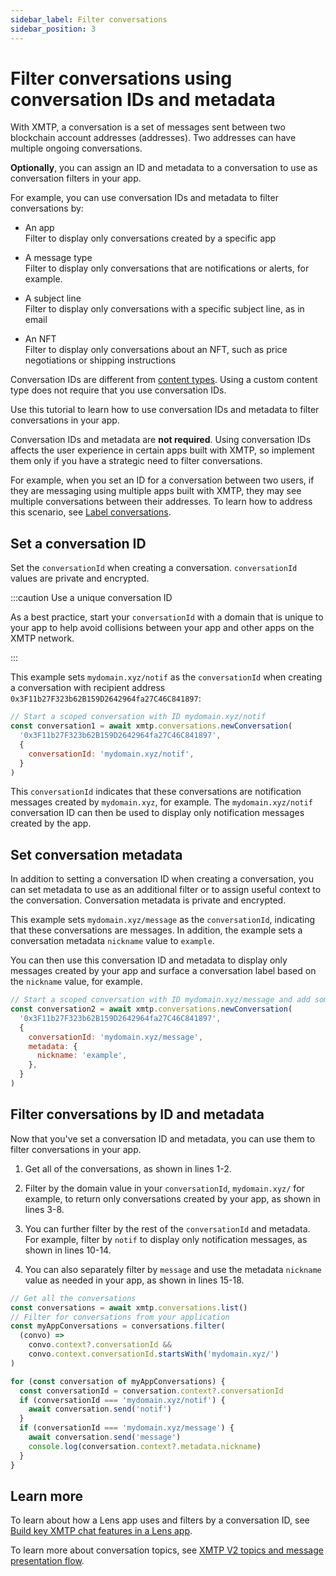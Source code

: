 ```yaml
---
sidebar_label: Filter conversations
sidebar_position: 3
---
```


# Filter conversations using conversation IDs and metadata

With XMTP, a conversation is a set of messages sent between two blockchain account addresses (addresses). Two addresses can have multiple ongoing conversations.

**Optionally**, you can assign an ID and metadata to a conversation to use as conversation filters in your app.

For example, you can use conversation IDs and metadata to filter conversations by:

* An app  
Filter to display only conversations created by a specific app

* A message type  
Filter to display only conversations that are notifications or alerts, for example.

* A subject line  
Filter to display only conversations with a specific subject line, as in email

* An NFT  
Filter to display only conversations about an NFT, such as price negotiations or shipping instructions

Conversation IDs are different from [content types](/docs/dev-concepts/content-types). Using a custom content type does not require that you use conversation IDs.

Use this tutorial to learn how to use conversation IDs and metadata to filter conversations in your app.

Conversation IDs and metadata are **not required**. Using conversation IDs affects the user experience in certain apps built with XMTP, so implement them only if you have a strategic need to filter conversations.

For example, when you set an ID for a conversation between two users, if they are messaging using multiple apps built with XMTP, they may see multiple conversations between their addresses. To learn how to address this scenario, see [Label conversations](label-conversations).


## Set a conversation ID

Set the `conversationId` when creating a conversation. `conversationId` values are private and encrypted.

:::caution Use a unique conversation ID

As a best practice, start your `conversationId` with a domain that is unique to your app to help avoid collisions between your app and other apps on the XMTP network.

:::

This example sets `mydomain.xyz/notif` as the `conversationId` when creating a conversation with recipient address `0x3F11b27F323b62B159D2642964fa27C46C841897`:

```js showLineNumbers
// Start a scoped conversation with ID mydomain.xyz/notif
const conversation1 = await xmtp.conversations.newConversation(
  '0x3F11b27F323b62B159D2642964fa27C46C841897',
  {
    conversationId: 'mydomain.xyz/notif',
  }
)
```

This `conversationId` indicates that these conversations are notification messages created by `mydomain.xyz`, for example. The `mydomain.xyz/notif` conversation ID can then be used to display only notification messages created by the app.


## Set conversation metadata

In addition to setting a conversation ID when creating a conversation, you can set metadata to use as an additional filter or to assign useful context to the conversation. Conversation metadata is private and encrypted.

This example sets `mydomain.xyz/message` as the `conversationId`, indicating that these conversations are messages. In addition, the example sets a conversation metadata `nickname` value to `example`.

You can then use this conversation ID and metadata to display only messages created by your app and surface a conversation label based on the `nickname` value, for example.

```js showLineNumbers
// Start a scoped conversation with ID mydomain.xyz/message and add some metadata
const conversation2 = await xmtp.conversations.newConversation(
  '0x3F11b27F323b62B159D2642964fa27C46C841897',
  {
    conversationId: 'mydomain.xyz/message',
    metadata: {
      nickname: 'example',
    },
  }
)
```


## Filter conversations by ID and metadata

Now that you've set a conversation ID and metadata, you can use them to filter conversations in your app.

1. Get all of the conversations, as shown in lines 1-2.

2. Filter by the domain value in your `conversationId`, `mydomain.xyz/` for example, to return only conversations created by your app, as shown in lines 3-8.

3. You can further filter by the rest of the `conversationId` and metadata. For example, filter by `notif` to display only notification messages, as shown in lines 10-14.

4. You can also separately filter by `message` and use the metadata `nickname` value as needed in your app, as shown in lines 15-18.

```js showLineNumbers
// Get all the conversations
const conversations = await xmtp.conversations.list()
// Filter for conversations from your application
const myAppConversations = conversations.filter(
  (convo) =>
    convo.context?.conversationId &&
    convo.context.conversationId.startsWith('mydomain.xyz/')
)

for (const conversation of myAppConversations) {
  const conversationId = conversation.context?.conversationId
  if (conversationId === 'mydomain.xyz/notif') {
    await conversation.send('notif')
  }
  if (conversationId === 'mydomain.xyz/message') {
    await conversation.send('message')
    console.log(conversation.context?.metadata.nickname)
  }
}
```


## Learn more

To learn about how a Lens app uses and filters by a conversation ID, see [Build key XMTP chat features in a Lens app](build-key-xmtp-chat-features-in-a-lens-app).

To learn more about conversation topics, see [XMTP V2 topics and message presentation flow](/docs/dev-concepts/architectural-overview#xmtp-v2-topics-and-message-presentation-flow).
